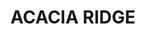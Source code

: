 ---
lastmod: '2025-04-06T06:05:21+00:00'
latitude: -27.612178
layout: suburb
longitude: 153.009526
postcode: '4110'
state: QLD
title: ACACIA RIDGE
url: /qld/acacia-ridge/
---